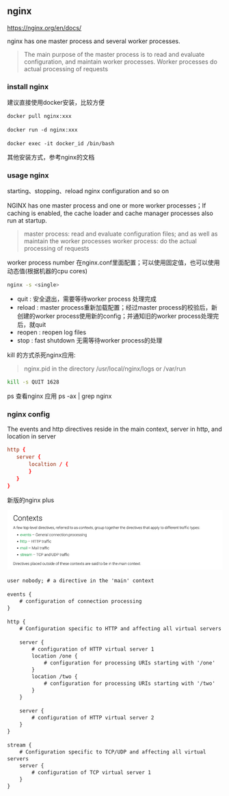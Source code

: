 ## nginx 
https://nginx.org/en/docs/

nginx has one master process and several worker processes. 
> The main purpose of the master process is to read and evaluate configuration, and maintain worker processes. 
> Worker processes do actual processing of requests


### install nginx
建议直接使用docker安装，比较方便
```text
docker pull nginx:xxx

docker run -d nginx:xxx

docker exec -it docker_id /bin/bash
```

其他安装方式，参考nginx的文档

### usage nginx
starting、stopping、reload nginx configuration and so on

NGINX has one master process and one or more worker processes；If caching is enabled, the cache loader and cache manager processes also run at startup.
> master process: read and evaluate configuration files; and as well as maintain the worker processes
> worker process: do the actual processing of requests

worker process number 在nginx.conf里面配置；可以使用固定值，也可以使用动态值(根据机器的cpu cores)

```bash
nginx -s <single>
```
- quit : 安全退出，需要等待worker process 处理完成
- reload : master process重新加载配置；经过master process的校验后，新创建的worker process使用新的config；并通知旧的worker process处理完后，就quit
- reopen : reopen log files
- stop : fast shutdown 无需等待worker process的处理

kill 的方式杀死nginx应用:
> nginx.pid in the directory /usr/local/nginx/logs or /var/run
```bash
kill -s QUIT 1628
```

ps 查看nginx 应用
ps -ax | grep nginx

### nginx config
The events and http directives reside in the main context, server in http, and location in server

```conf
http {
   server {
       localtion / {
       }
   }
}
```

新版的nginx plus

![img.png](images/1_nginx_context.png)

```editorconfig
user nobody; # a directive in the 'main' context

events {
    # configuration of connection processing
}

http {
    # Configuration specific to HTTP and affecting all virtual servers

    server {
        # configuration of HTTP virtual server 1
        location /one {
            # configuration for processing URIs starting with '/one'
        }
        location /two {
            # configuration for processing URIs starting with '/two'
        }
    }

    server {
        # configuration of HTTP virtual server 2
    }
}

stream {
    # Configuration specific to TCP/UDP and affecting all virtual servers
    server {
        # configuration of TCP virtual server 1
    }
}
```